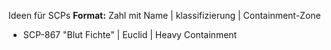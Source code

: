 Ideen für SCPs
**Format:**
Zahl mit Name | klassifizierung | Containment-Zone

- SCP-867 "Blut Fichte" | Euclid | Heavy Containment
